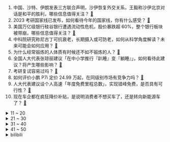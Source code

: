 1. 中国、沙特、伊朗发表三方联合声明，沙伊恢复外交关系，王毅称沙伊北京对话是和平的胜利，哪些信息值得关注？ [:link:](https://www.zhihu.com/question/588801449)
2. 2023 考研国家线已发布，如何看待今年的国家线，你有什么感受？ [:link:](https://www.zhihu.com/question/588758457)
3. 美国万亿级银行硅谷银行遭遇流动性危机，股价暴跌超 60%，整个银行板块被带崩，哪些信息值得关注？ [:link:](https://www.zhihu.com/question/588652324)
4. 中科院研究称尼古丁可抗衰老，长期摄入或可防老，如何从科学角度解读？未来可能会如何应用？ [:link:](https://www.zhihu.com/question/588644853)
5. 为什么经常锻炼的人体质有时候还不如不锻炼的人？ [:link:](https://www.zhihu.com/question/587230882)
6. 全国人大代表张琼丽建议「在中小学推行『趴睡』变『躺睡』」，如何看待此建议？将产生哪些影响？ [:link:](https://www.zhihu.com/question/588713798)
7. 考研复试容易过吗？ [:link:](https://www.zhihu.com/question/308518551)
8. 如何评价小鹏 P7i 定价 24.99 万起，在同级别市场有竞争力吗？ [:link:](https://www.zhihu.com/question/588675082)
9. 人大代表建议设个人高速「年度免费里程总数」，实现错峰免费，是否具有可行性？ [:link:](https://www.zhihu.com/question/588476590)
10. 现在车企都在疯狂降价补贴，是说明消费者不想买车了，还是转向新能源车了？ [:link:](https://www.zhihu.com/question/588534963)
<details>
<summary>11 ~ 20</summary>

11. 对于国漫漫画家于彦舒提出的「漫画平台应该一次性向作者订购50话」建议，你怎么看? [:link:](https://www.zhihu.com/question/588401514)
12. 六成韩国人反对二战劳工赔偿方案，有人称之为「屈辱外交」，如何评价韩政府近期一系列向日本示好的行为？ [:link:](https://www.zhihu.com/question/588719276)
13. 拜登公布 2024 财年预算，新预算案包括在印太地区数十亿美元的经济、军事投入，此举对我国有哪些影响？ [:link:](https://www.zhihu.com/question/588688546)
14. 汽车这波价格战，对消费市场会带来怎样的影响？会促进消费、提振内需吗？ [:link:](https://www.zhihu.com/question/588678980)
15. 如何看待国产游戏《Mirror 2》开发组宣布破产，如何解读？ [:link:](https://www.zhihu.com/question/588564307)
16. 波兰总统杜达称「北溪」天然气管道遭破坏对欧洲是好事，如何解读？ [:link:](https://www.zhihu.com/question/588591955)
17. 德国汉堡突发枪击事件，至少 7 死 25 伤，具体情况如何？还有哪些信息值得关注？ [:link:](https://www.zhihu.com/question/588661951)
18. 港片里的花名丧彪、猪肉荣、大 D 是什么意思？ [:link:](https://www.zhihu.com/question/586832211)
19. 如何评价《原神》兰那罗的大合唱《大梦的曲调》？ [:link:](https://www.zhihu.com/question/551679942)
20. 如何评价宋慧乔主演的韩剧《黑暗荣耀》第二季？ [:link:](https://www.zhihu.com/question/588688922)
</details>
<details>
<summary>21 ~ 30</summary>

21. 降价促销后湖北有汽车品牌一天卖近 300 辆，销售称人们像买白菜一样买车，汽车消费对湖北经济有多重要？ [:link:](https://www.zhihu.com/question/588681863)
22. 如何看待 LPL 联赛十周年十大选手投票首日，前职业选手西卡于微博通道登顶？ [:link:](https://www.zhihu.com/question/588688032)
23. 如何看待华为余承东称：即将发布的华为 P60 Pro 随手一拍，张张都是大片？ [:link:](https://www.zhihu.com/question/588448213)
24. 美媒称马斯克计划在得州打造一个自己的城镇，让员工生活和工作，已购入数千英亩牧场和农田，具体情况如何？ [:link:](https://www.zhihu.com/question/588652335)
25. 为什么在很多作品设定里会特殊能力的人总是稀少的，这符合生物学吗？ [:link:](https://www.zhihu.com/question/587709728)
26. 已知密度最大的生物是什么？ [:link:](https://www.zhihu.com/question/582461671)
27. 实体店购买自行车的全流程应该是怎样的，如何评判一家车店服务的优劣？ [:link:](https://www.zhihu.com/question/581736452)
28. 有哪些适合在运动时使用的数码设备值得推荐？ [:link:](https://www.zhihu.com/question/587504776)
29. 《卧龙》和《只狼》都有「打铁」机制，它们有什么区别？ [:link:](https://www.zhihu.com/question/588502993)
30. 非法本真的能考过司法考试吗？ [:link:](https://www.zhihu.com/question/528142390)
</details>
<details>
<summary>31 ~ 40</summary>

31. 在珠峰上开滑翔伞能滑到地面上吗？ [:link:](https://www.zhihu.com/question/587628755)
32. 春天适合进行哪些户外运动？ [:link:](https://www.zhihu.com/question/585906654)
33. 哪款净水器最适合租房使用？ [:link:](https://www.zhihu.com/question/584235988)
34. 工作中琐事太多怎么办，如何充分利用好上班八小时？ [:link:](https://www.zhihu.com/question/587850963)
35. 如何评价大鹏导演的喜剧电影《保你平安》？ [:link:](https://www.zhihu.com/question/530593636)
36. 18个星际战士军团分别擅长哪些领域? [:link:](https://www.zhihu.com/question/424184495)
37. 《圣斗士星矢》中，雅典娜是女战神，可是为什么总是表现出很弱很容易被人欺负的样子？ [:link:](https://www.zhihu.com/question/488698205)
38. 周日晚上的你是如何安慰自己周一要上班的？ [:link:](https://www.zhihu.com/question/586928257)
39. 零零后成为家长后，中国动漫会崛起吗？ [:link:](https://www.zhihu.com/question/580836358)
40. 为什么《战锤40k》都是亚空间生物吞噬物质生物的灵魂而不是反过来？ [:link:](https://www.zhihu.com/question/587371672)
</details>
<details>
<summary>41 ~ 50</summary>

41. 请问可以给我几个买车的理由吗？ [:link:](https://www.zhihu.com/question/582611364)
42. 买冰箱有哪些优先考虑的因素？ [:link:](https://www.zhihu.com/question/584691315)
43. 数据显示每天有超60万人在淘宝搜鱼缸，为什么这么多人爱养鱼？养鱼的乐趣在哪？ [:link:](https://www.zhihu.com/question/588664485)
44. 一跑就累，再跑腿疼，为什么很多人想跑步却总跑不动？ [:link:](https://www.zhihu.com/question/587428263)
45. 哪些植物看着有毒其实可以食用？ [:link:](https://www.zhihu.com/question/588149838)
46. 公司带新人最烦的是什么？ [:link:](https://www.zhihu.com/question/495787296)
47. 请问《原神》3.5活动里，为什么安排在璃月打独立创业女性形象的莺儿被德国原型的蒙德化工业学徒写信追到？ [:link:](https://www.zhihu.com/question/588662600)
48. 什么样的运动相对容易坚持，又容易瘦身？ [:link:](https://www.zhihu.com/question/585861869)
49. 每次选好了一项运动准备锻炼起来，但总是坚持不下来怎么办？ [:link:](https://www.zhihu.com/question/586243662)
50. 有没有一本书可以让你看很多次还不会腻？ [:link:](https://www.zhihu.com/question/588605804)
</details><details>
<summary>bilibili</summary>

1. 【泛式/剧情MAD】你是我遥不可及的梦「𝒀𝒐𝒖 𝒂𝒓𝒆 𝒎𝒆𝒓𝒆𝒍𝒚 𝒂 𝑫𝒓𝒆𝒂𝒎」孤独摇滚 [:link:](//www.bilibili.com/video/BV1xN411F7ne)
2. 这才是我想要的浏览器！纯干货，建议收藏！！！ [:link:](//www.bilibili.com/video/BV1Es4y157mF)
3. “盛世之下满是腥臭的花。” [:link:](//www.bilibili.com/video/BV1nP411f7eo)
4. 【LinkinPark】林肯公园正式入驻B站！ [:link:](//www.bilibili.com/video/BV1yX4y1U7G7)
5. 当我听了广东人的话去吃鸡… [:link:](//www.bilibili.com/video/BV1Vx4y1N7Pt)
6. 当我第十次尝试rap...但是鸡蛋鸭蛋 [:link:](//www.bilibili.com/video/BV1b24y1b7sS)
7. 我不允许有人还没看过今年东京女孩的走秀！ [:link:](//www.bilibili.com/video/BV1T24y1G7NT)
8. 无缝衔接！一口气看完刷屏热搜的现象剧集《黑暗荣耀》S1 [:link:](//www.bilibili.com/video/BV1Tb411f7q5)
9. 《 天 价 水 果 》第四期 [:link:](//www.bilibili.com/video/BV15N411F7Ft)
10. 为什么这么好的菜品，会面临失传呢？ [:link:](//www.bilibili.com/video/BV1i24y147Mm)
<details>
<summary>11 ~ 20</summary>

11. 【前方高能】这应该是全网最长的一把刀了吧 [:link:](//www.bilibili.com/video/BV1HM4y1k7c2)
12. 我花了150天时间创作《火影忍者》预告片--04 [:link:](//www.bilibili.com/video/BV1tj411u7RX)
13. 卧槽！有被她们的声音燃到 [:link:](//www.bilibili.com/video/BV1yx4y1T7F3)
14. 你好，气味相投的朋友！ [:link:](//www.bilibili.com/video/BV1U84y1K7t9)
15. 迪希雅：你哥哥这么强壮，一定很有安全感吧！ [:link:](//www.bilibili.com/video/BV1wY411r72M)
16. 麻辣烫为什么总是感觉吃起来少？行业潜规则让我们少吃了多少食材，称之前一定要擦亮你的双眼啊… [:link:](//www.bilibili.com/video/BV1yY4y1y76a)
17. 复盘我的30岁，28岁失业婚姻危机，曾经觉得自己很失败 [:link:](//www.bilibili.com/video/BV1Gx4y1T7mf)
18. 1级硬刚诺手？1条命打2条命！上单折磨王！ [:link:](//www.bilibili.com/video/BV1ok4y187y7)
19. 《三姊妹》：纪录片导演跟拍两年，揭露云南农村留守儿童的心酸！ [:link:](//www.bilibili.com/video/BV1p24y1b7zM)
20. DECO*27 - マネキン feat. 初音未来 [:link:](//www.bilibili.com/video/BV1Xj411M7zH)
</details>
<details>
<summary>21 ~ 30</summary>

21. 假如四大名著买了合订本是一种什么体验 [:link:](//www.bilibili.com/video/BV1xM41147XB)
22. 因为太想翻身被上万人骂，这个上热搜的高三女生，暴露出穷苦学生之痛！【洞察社会系列88】 [:link:](//www.bilibili.com/video/BV1GM4y1C7XJ)
23. 细思极恐！成年后，才意识到小时候看了这么多毒广告！ [:link:](//www.bilibili.com/video/BV1P24y1g7jF)
24. 被举报贪污的李大钊之孙，中纪委“查”出来的好官！ [:link:](//www.bilibili.com/video/BV1tg4y1t722)
25. 泰国沙雕广告：朋友非要贷款劝不住怎么办？把这个视频发给他！！！ [:link:](//www.bilibili.com/video/BV1aM4y1d7M1)
26. 未被删减的《加勒比海盗》结局有多绝望？奇幻神作《加勒比海盗4不老泉》深度解说！ [:link:](//www.bilibili.com/video/BV1E24y1b7ZM)
27. 【老番茄x翠花】我们毕业了！ [:link:](//www.bilibili.com/video/BV1484y1P7Nx)
28. 拜鲁菜陈老先生为师，传承中华美食，守护舌尖上的技艺 [:link:](//www.bilibili.com/video/BV1DL411C7KJ)
29. |谨此视频献给全天下妇女| [:link:](//www.bilibili.com/video/BV1c54y1g7X7)
30. 非   宏   勿   扰：灯王诞生 [:link:](//www.bilibili.com/video/BV1Rs4y1L7qt)
</details>
<details>
<summary>31 ~ 40</summary>

31. 主公，万不可废长立幼啊！ [:link:](//www.bilibili.com/video/BV1RY4y1C7Xu)
32. Roblox恐怖游戏！千万别开门！ [:link:](//www.bilibili.com/video/BV1u24y1b7Kr)
33. 你猜 [:link:](//www.bilibili.com/video/BV1gx4y1T7eU)
34. 【散人】高智商恋爱对决！俊男美女 全入我手 [:link:](//www.bilibili.com/video/BV1kk4y187ig)
35. ⚡病名为爱⚡但是铸星龙王 [:link:](//www.bilibili.com/video/BV1Bg4y1t7Pc)
36. “他一直让我相信 齐天大圣的声音就是这个样子！” [:link:](//www.bilibili.com/video/BV12s4y1V77R)
37. 请问“一根筷子掰不断”是什么典故？ [:link:](//www.bilibili.com/video/BV1pg4y1t7m9)
38. 夜刀...骑着穿刺手？整整滑行了5格？！！！！ [:link:](//www.bilibili.com/video/BV1tT411a7xk)
39. 贵州瑶山古寨的母系文化｜祝天下女性都能拥有不被戏谑与轻蔑的尊严 [:link:](//www.bilibili.com/video/BV16L411C75w)
40. 穿浴袍在街头给陌生人送花 [:link:](//www.bilibili.com/video/BV1Rj411u7Pg)
</details>
<details>
<summary>41 ~ 50</summary>

41. 逐渐变成家长信任的样子【00后老师流水账】 [:link:](//www.bilibili.com/video/BV17Y41167nF)
42. 看个电影还有意外收获 [:link:](//www.bilibili.com/video/BV1m84y1P76K)
43. 你们总让我撞特斯拉，今天，它来了！ [:link:](//www.bilibili.com/video/BV16Y4y1y7Rb)
44. 这才是顶级庇护所 [:link:](//www.bilibili.com/video/BV1p84y1P7MZ)
45. 卧槽顶级！ [:link:](//www.bilibili.com/video/BV1Vv4y1W7BB)
46. 好牛的双重生剧本！就算要忍受百年孤寂，就算结局早已注定，她依然愿意一次又一次地舍生冒险，踏上拯救朋友之路 [:link:](//www.bilibili.com/video/BV1Px4y1T73Q)
47. 打了四年游戏的fw和他的三位大爹 [:link:](//www.bilibili.com/video/BV1XM4y1k75h)
48. 这俩英雄玩的就是极限拉扯 [:link:](//www.bilibili.com/video/BV1W54y1M7rM)
49. 【假面骑士Geats吐槽】大逃杀？糖豆人！ [:link:](//www.bilibili.com/video/BV118411c7qc)
50. 是什么能让阿姐在炒饭时如此自信？ [:link:](//www.bilibili.com/video/BV15v4y187s6)
</details>
<details>
<summary>51 ~ 60</summary>

51. 被粉丝艾特进了剧组演抗战片是什么体验？ [:link:](//www.bilibili.com/video/BV1GT411a7bf)
52. （这也能解说？！）史上最燃弹珠大赛【全新赛季】热血揭幕！ [:link:](//www.bilibili.com/video/BV1og4y1t7LL)
53. 双马尾就是Q弹！！loveit [:link:](//www.bilibili.com/video/BV1tY4y1y7Tm)
54. 今天又整了条鳄鱼养！ [:link:](//www.bilibili.com/video/BV1Jj41137TW)
55. 一口气看个爽.穿越后以为靠抄袭歌曲走向人生巅峰，谁知!! [:link:](//www.bilibili.com/video/BV1dg4y1E76A)
56. 创业太难了！开一家蜜雪冰城居然要无限社死！ [:link:](//www.bilibili.com/video/BV1f84y1P7LE)
57. 整活！假装让年轻女友和70岁的老头谈恋爱…她疯了！ [:link:](//www.bilibili.com/video/BV11D4y1M7UV)
58. 汉服 [:link:](//www.bilibili.com/video/BV1k84y1P7A9)
59. 大堂经理解决员工宿舍续租问题 [:link:](//www.bilibili.com/video/BV13b411f7zj)
60. 当一个喷子走进健身房 [:link:](//www.bilibili.com/video/BV1nM4y1k7xV)
</details>
<details>
<summary>61 ~ 70</summary>

61. 老板半夜拉全公司上山团建 我人麻了 [:link:](//www.bilibili.com/video/BV14Y41167HE)
62. 《 这 学... 不 上 也 罢！！！》 [:link:](//www.bilibili.com/video/BV1s84y1P7qz)
63. 琪亚娜，但是回家的诱惑 [:link:](//www.bilibili.com/video/BV1pP411f7BZ)
64. 京东晚八点音乐会 | 周深 《卧龙吟》 [:link:](//www.bilibili.com/video/BV1624y1b7eV)
65. 你浅浅的微笑就像（请回答） [:link:](//www.bilibili.com/video/BV1n24y1b755)
66. 深度|| 入西川！二士争功！！三英皆授首！！！ [:link:](//www.bilibili.com/video/BV1o54y1T7U2)
67. 找工作，是一种精神摧残 [:link:](//www.bilibili.com/video/BV1824y1b7gK)
68. 《原神》剧情PV-「魔女的茶会」 [:link:](//www.bilibili.com/video/BV1z84y1P7FY)
69. 耗时两个月，大清皇后的头饰“通草花”，我终于做出来了，一定要看到最后啊 [:link:](//www.bilibili.com/video/BV1So4y1z7gG)
70. 【上青杰哥】难怪最近臭小子们叫我测试冻鱼，原来威力这么巨大 [:link:](//www.bilibili.com/video/BV1R24y137zU)
</details>
<details>
<summary>71 ~ 80</summary>

71. 用一整只烤鸭做的超辣“冒烤鸭”，加泡面毛肚，口口爆汁。 [:link:](//www.bilibili.com/video/BV1D54y1T7o2)
72. 爆哭！“她是妹妹，不是童养媳”哥哥这眼神里到底藏着多少喜欢！！最终为救心爱的女孩而死意难平！！ [:link:](//www.bilibili.com/video/BV1vx4y1T73G)
73. TWICE最新回归曲SET ME FREE MV公开 [:link:](//www.bilibili.com/video/BV1uY4y1y7XV)
74. 生活没有意义也充满意义 [:link:](//www.bilibili.com/video/BV17M41147eG)
75. “这社死来的太突然了❷❽” [:link:](//www.bilibili.com/video/BV1FM4y1C7jN)
76. hanser专辑曲《不需等天晴》3Dpv [:link:](//www.bilibili.com/video/BV1zg4y1t761)
77. 北京.准嘎尔餐厅 厨子探店¥1022 [:link:](//www.bilibili.com/video/BV19v4y1b7Nb)
78. 饮食界的程咬金 俄罗斯的美食三板斧——《俄罗斯饮食漫谈》 [:link:](//www.bilibili.com/video/BV1b8411c7sh)
79. 时隔两年回顾麒麟9000，我们测出了真实能效！ [:link:](//www.bilibili.com/video/BV1GT411Y7XR)
80. 神级反应，速度球的合理运用 [:link:](//www.bilibili.com/video/BV14j411u7pQ)
</details>
<details>
<summary>81 ~ 90</summary>

81. 请joejoe吃我独步天下的秘制蒜蓉海鲜大咖，他却在偷吃蒜蓉酱 [:link:](//www.bilibili.com/video/BV1TX4y1Q7oL)
82. 一波三折 我的世界永恒的MC生存 二周目EP24 [:link:](//www.bilibili.com/video/BV1G24y1g7Qz)
83. 我的反骨老爸 [:link:](//www.bilibili.com/video/BV178411c7X5)
84. 在生命最后24小时，你最不想做什么 [:link:](//www.bilibili.com/video/BV1MY4y1y7UB)
85. 【卢克说】谈谈东风集团汽车大降价 [:link:](//www.bilibili.com/video/BV1gx4y1T7YQ)
86. 剧TOP：赳赳老秦，共赴国难！百看不厌五星历史剧《大秦帝国》P1 [:link:](//www.bilibili.com/video/BV1Z54y1u7Rz)
87. 放大学生一马吧…… [:link:](//www.bilibili.com/video/BV1nj411u7rP)
88. 科普一下：蜂蜜像白糖一样有颗粒就是假的吗？格局打开 [:link:](//www.bilibili.com/video/BV1bY411B7dY)
89. 伪造大师仅凭一支笔伪造了120亿以假乱真的卢比 [:link:](//www.bilibili.com/video/BV1LT411a7cd)
90. 假如有一瓶永远也喝不完的可乐，你会怎么做？ [:link:](//www.bilibili.com/video/BV1t54y1g7vp)
</details>
<details>
<summary>91 ~ 100</summary>

91. 【花小烙】为什么有的人的头发会天生自来卷？ [:link:](//www.bilibili.com/video/BV1Js4y157uc)
92. 据说坚持用人参喂鸡，鸡就能生下人参蛋！这么离谱的鸡蛋吃法到底谁发明的！ [:link:](//www.bilibili.com/video/BV1Ns4y157yH)
93. 童年的纸飞机是否飞回你手里 [:link:](//www.bilibili.com/video/BV14P411f7HG)
94. 警惕！Z世代结婚如同匹配游戏？【慧小媛】 [:link:](//www.bilibili.com/video/BV1Hs4y157na)
95. 末日食人族分食艾莉？精讲《最后生还者》第8集（含剧集评价，彩蛋分享）【墨菲】 [:link:](//www.bilibili.com/video/BV17T411a7ar)
96. 文森特：当年我最困难的时候没一个真心帮我的，升米恩，斗米仇！ [:link:](//www.bilibili.com/video/BV1bs4y157bg)
97. 那天我们为了给倍思拍广告不得不上了山... [:link:](//www.bilibili.com/video/BV1Sk4y187Hh)
98. 两个宅男打扮成rapper去看演唱会，到了现场之后... [:link:](//www.bilibili.com/video/BV1XL411d7fL)
99. 【热男】三星S23 Ultra ：退出中国，是认真的？ [:link:](//www.bilibili.com/video/BV15o4y167Uq)
100. “我之所以存在，是因为世世代代都诞生了女儿。”| 妇女节纪念 [:link:](//www.bilibili.com/video/BV1hM411s7HQ)
</details></details>